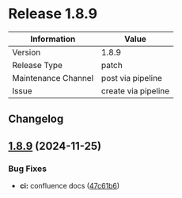 # Release 1.8.9

| Information         | Value               |
| ------------------- | ------------------- |
| Version             | 1.8.9               |
| Release Type        | patch               |
| Maintenance Channel | post via pipeline   |
| Issue               | create via pipeline |

## Changelog

## [1.8.9](https://github.com/KarstenSiemer/BMMI/compare/v1.8.8...v1.8.9) (2024-11-25)

### Bug Fixes

- **ci:** confluence docs ([47c61b6](https://github.com/KarstenSiemer/BMMI/commit/47c61b66f42e8f5ef77042a67d9de3ca18e92e97))

